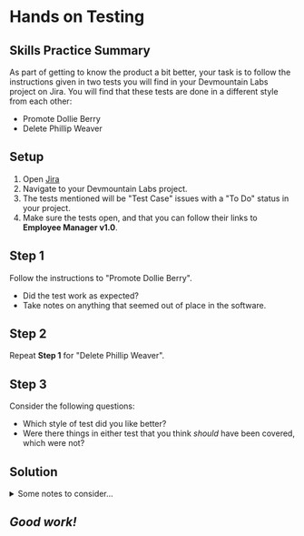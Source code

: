 # Hands on Testing

## Skills Practice Summary

As part of getting to know the product a bit better, your task is to follow the
instructions given in two tests you will find in your Devmountain Labs project
on Jira. You will find that these tests are done in a different style from each
other:

- Promote Dollie Berry
- Delete Phillip Weaver

## Setup

1. Open [Jira](https://dmutah.atlassian.net)
1. Navigate to your Devmountain Labs project.
1. The tests mentioned will be "Test Case" issues with a "To Do" status in your
   project.
1. Make sure the tests open, and that you can follow their links to **Employee
   Manager v1.0**.

## Step 1

Follow the instructions to "Promote Dollie Berry".

- Did the test work as expected?
- Take notes on anything that seemed out of place in the software.

## Step 2

Repeat **Step 1** for "Delete Phillip Weaver".

## Step 3

Consider the following questions:

- Which style of test did you like better?
- Were there things in either test that you think _should_ have been covered,
  which were not?

## Solution

<details> <summary> Some notes to consider... </summary>
Though there really isn't a solution to practice like this, some things you probably should consider:
* As it stands, "Promote Dollie Berry" *technically* passes, but there are problems.
* "Delete Phillip Weaver" definitely would fail as a test.
* You may have noticed that the first test was far looser than the second, which leads to both positive and negative consequences.
</details>

## **_Good work!_**
